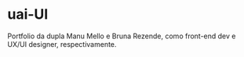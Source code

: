 # uai-UI
Portfolio da dupla Manu Mello e Bruna Rezende, como front-end dev e UX/UI designer, respectivamente.

